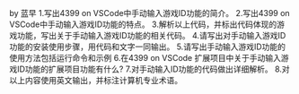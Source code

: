 by 蓝早
1.写出4399 on VSCode中手动输入游戏ID功能的简介。
2.写出4399 on VSCode中手动输入游戏ID功能的特点。
3.解析以上代码，并标出代码体现的游戏功能，写出关于手动输入游戏ID功能的相关代码。
4.请写出对手动输入游戏ID功能的安装使用步骤，用代码和文字一同输出。
5.请写出手动输入游戏ID功能的使用方法包括运行命令和示例
6.在4399 on VSCode 扩展项目中关于手动输入游戏ID功能的扩展项目功能有什么?
7.对手动输入ID功能的代码做出详细解析。
8.对以上内容使用英文输出，并标注计算机专业术语。